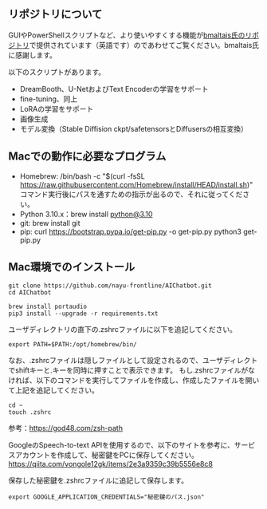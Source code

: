 ## リポジトリについて

GUIやPowerShellスクリプトなど、より使いやすくする機能が[bmaltais氏のリポジトリ](https://github.com/bmaltais/kohya_ss)で提供されています（英語です）のであわせてご覧ください。bmaltais氏に感謝します。

以下のスクリプトがあります。

* DreamBooth、U-NetおよびText Encoderの学習をサポート
* fine-tuning、同上
* LoRAの学習をサポート
* 画像生成
* モデル変換（Stable Diffision ckpt/safetensorsとDiffusersの相互変換）



## Macでの動作に必要なプログラム

- Homebrew: /bin/bash -c "$(curl -fsSL https://raw.githubusercontent.com/Homebrew/install/HEAD/install.sh)"
コマンド実行後にパスを通すための指示が出るので、それに従ってください。
- Python 3.10.x：brew install python@3.10
- git: brew install git
- pip: curl https://bootstrap.pypa.io/get-pip.py -o get-pip.py
python3 get-pip.py

## Mac環境でのインストール

```terminal
git clone https://github.com/nayu-frontline/AIChatbot.git
cd AIChatbot

brew install portaudio
pip3 install --upgrade -r requirements.txt
```

ユーザディレクトリの直下の.zshrcファイルに以下を追記してください。
```
export PATH=$PATH:/opt/homebrew/bin/
```
なお、.zshrcファイルは隠しファイルとして設定されるので、ユーザディレクトでshiftキーと.キーを同時に押すことで表示できます。
もし.zshrcファイルがなければ、以下のコマンドを実行してファイルを作成し、作成したファイルを開いて上記を追記してください。

```terminal
cd ~
touch .zshrc
```

参考：https://god48.com/zsh-path


GoogleのSpeech-to-text APIを使用するので、以下のサイトを参考に、サービスアカウントを作成して、秘密鍵をPCに保存してください。
https://qiita.com/vongole12gk/items/2e3a9359c39b5556e8c8

保存した秘密鍵を.zshrcファイルに追記して保存します。
```
export GOOGLE_APPLICATION_CREDENTIALS="秘密鍵のパス.json"
```
